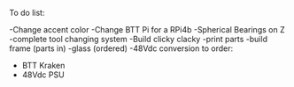 To do list: 

-Change accent color
-Change BTT Pi for a RPi4b
-Spherical Bearings on Z
-complete tool changing system
-Build clicky clacky
  -print parts
  -build frame (parts in)
  -glass (ordered)
-48Vdc conversion
  to order:
  - BTT Kraken
  - 48Vdc PSU
